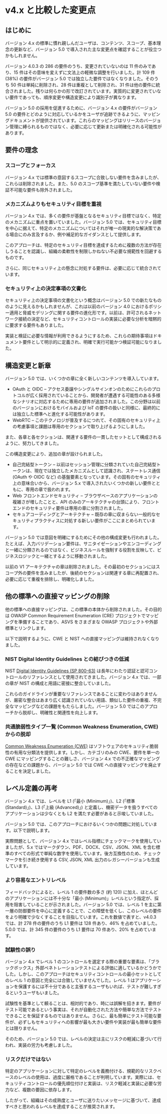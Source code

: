 # v4.x と比較した変更点

## はじめに

バージョン 4.x の標準に慣れ親しんだユーザは、コンテンツ、スコープ、基本理念の更新など、バージョン 5.0 で導入された主な変更点を確認することが役立つかもしれません。

バージョン 4.0.3 の 286 の要件のうち、変更されていないのは 11 件のみであり、15 件はその意味を変えずに文法上の軽微な調整を行いました。計 109 件 (38%) の要件がバージョン 5.0 では独立した要件ではなくなりました。そのうち 50 件は単純に削除され、28 件は重複として削除され、31 件は他の要件に統合されました。残りは何らかの形で改訂されています。実質的に変更されていない要件であっても、順序変更や構造変更により識別子が異なります。

バージョン 5.0 の採用を促進するために、バージョン 4.x の要件がバージョン 5.0 の要件とどのように対応しているかをユーザが追跡できるように、マッピングドキュメントが提供されています。これらのマッピングはリリースのバージョン管理に縛られるものではなく、必要に応じて更新または明確化される可能性があります。

## 要件の理念

### スコープとフォーカス

バージョン 4.x では標準の意図するスコープに合致しない要件を含みましたが、これらは削除されました。また、5.0 のスコープ基準を満たしていない要件や検証不可能な要件も除外されました。

### メカニズムよりもセキュリティ目標を重視

バージョン 4.x では、多くの要件が基盤となるセキュリティ目標ではなく、特定のメカニズムに重点を置いていました。バージョン 5.0 では、セキュリティ目標を中心に据えて、特定のメカニズムについてはそれが唯一の現実的な解決策である場合にのみ言及するか、例や補足的なガイダンスとして提供します。

このアプローチは、特定のセキュリティ目標を達成するために複数の方法が存在しうることを認識し、組織の柔軟性を制限しかねない不必要な規範性を回避するものです。

さらに、同じセキュリティ上の懸念に対処する要件は、必要に応じて統合されています。

### セキュリティ上の決定事項の文書化

セキュリティ上の決定事項の文書化という概念はバージョン 5.0 での新たなもののように見えるかもしれませんが、これは以前のバージョン 4.0 におけるポリシー適用と脅威モデリングに関する要件の進化形です。以前は、許可されるネットワーク接続の決定など、セキュリティコントロールの実装に必要な分析を暗黙的に要求する要件もありました。

実装と検証に必要な情報が利用できるようにするため、これらの期待事項はドキュメント要件として明示的に定義され、明確で実行可能かつ検証可能になりました。

## 構造変更と新章

バージョン 5.0 では、いくつかの章に全く新しいコンテンツを導入しています。

* OAuth と OIDC – アクセス委譲やシングルサインオンのためにこれらのプロトコルが広く採用されていることから、開発者が遭遇する可能性のある多様なシナリオに対応するために専用の要件が追加されました。この分野は以前のバージョンにおけるモバイルおよび IoT の要件の扱いと同様に、最終的には独立した標準へと進化する可能性があります。
* WebRTC – このテクノロジが普及するにつれて、その固有のセキュリティ上の考慮事項と課題は専用のセクションで取り上げるようにしました。

また、各章と各セクションは、関連する要件の一貫したセットとして構成されるように、努力してきました。

この構造変更により、追加の章が設けられました。

* 自己完結型トークン – 以前はセッション管理に分類されていた自己完結型トークンは、現在では独立したメカニズムとして認識され、ステートレス通信 (OAuth や OIDC など) の基盤要素となっています。その固有のセキュリティ上の意味合いから、バージョン 5.x で導入されたいくつかの新しい要件とともに、専用の章で扱われます。
* Web フロントエンドセキュリティ – ブラウザベースのアプリケーションの複雑さが増したことと、API のみのアーキテクチャの台頭により、フロントエンドのセキュリティ要件は専用の章に分割されました。
* セキュアコーディングとアーキテクチャ – 既存の章に収まらない一般的なセキュリティプラクティスに対処する新しい要件がここにまとめられています。

バージョン 5.0 では意図を明確にするためにその他の構成変更も行われました。たとえば、入力バリデーション要件は、サニタイゼーションやエンコーディングと一緒に分類されるのではなく、ビジネスルールを強制する役割を反映して、ビジネスロジックと一緒とするように移動されました。

以前の V1 アーキテクチャの章は削除されました。その最初のセクションにはスコープ外の要件を含みましたが、後続のセクションは関連する章に再配置され、必要に応じて重複を排除し、明確化しました。

## 他の標準への直接マッピングの削除

他の標準への直接マッピングは、この標準の本体から削除されました。その目的は OWASP Common Requirement Enumeration (CRE) プロジェクトでマッピングを準備することであり、ASVS をさまざまな OWASP プロジェクトや外部標準とリンクします。

以下で説明するように、CWE と NIST への直接マッピングは維持されなくなりました。

### NIST Digital Identity Guidelines との結びつきの低減

NIST [Digital Identity Guidelines (SP 800-63)](https://pages.nist.gov/800-63-3/) は長年にわたり認証と認可コントロールのリファレンスとして使用されてきました。バージョン 4.x では、一部の章が NIST の構成と用語に密接に整合していました。

これらのガイドラインが重要なリファレンスであることに変わりはありませんが、厳密な整合はあまり広く認識されていない用語、類似した要件の重複、不完全なマッピングなどの課題をもたらしました。バージョン 5.0 ではこのアプローチから脱却し、明確性と関連性を向上します。

### 共通脆弱性タイプ一覧 (Common Weakness Enumeration, CWE) からの脱却

[Common Weakness Enumeration (CWE)](https://cwe.mitre.org/) はソフトウェアのセキュリティ脆弱性の有用な分類法を提供します。しかし、カテゴリのみの CWE、要件を単一の CWE にマッピングすることの難しさ、バージョン 4.x での不正確なマッピングの存在などの課題から、バージョン 5.0 では CWE への直接マッピングを廃止することを決定しました。

## レベル定義の再考

バージョン 4.x では、レベルを L1 (「最小 (Minimum)」)、L2 (「標準 (Standard)」)、L3 (「上級 (Advanced)」) と定義し、機密データを扱うすべてのアプリケーションは少なくとも L2 を満たす必要があると示唆していました。

バージョン 5.0 では、このアプローチにおけるいくつかの問題に対処しています。以下で説明します。

実際問題として、バージョン 4.x ではレベル指標にチェックマークを使用していましたが、5.x ではマークダウン、PDF、DOCX、CSV、JSON、XML を含む標準のすべての形式で単純な数字を使用しています。後方互換性のため、チェックマークを引き続き使用する CSV, JSON, XML 出力のレガシーバージョンも生成しています。

### より容易なエントリレベル

フィードバックによると、レベル 1 の要件数の多さ (約 120) に加え、ほとんどのアプリケーションには不十分な「最小 (Minimum)」レベルという指定が、採用を阻害していることが示されました。バージョン 5.0 では、レベル 1 を主に第一層の防御要件を中心に定義することで、この障壁を低くし、このレベルの要件をより明確で少なくすることを目指しています。これを数値で表すと、v4.0.3 では、計 278 件の要件のうち L1 要件は 128 件あり、46% を占めていました。5.0.0 では、計 345 件の要件のうち L1 要件は 70 件あり、20% を占めています。

### 試験性の誤り

バージョン 4.x でレベル 1 のコントロールを選定する際の重要な要素は、「ブラックボックス」外部ペネトレーションテストによる評価に適しているかどうかでした。しかし、このアプローチはセキュリティコントロールの最小セットとしてのレベル 1 の意図と完全には合致していませんでした。レベル 1 はアプリケーションを保護するには不十分であると主張するユーザもいれば、テストが難しすぎるというユーザもいました。

試験性を基準として頼ることは、相対的であり、時には誤解を招きます。要件がテスト可能であるという事実は、それが自動化された方法や簡単な方法でテストできることを保証するものではありません。さらに、最も簡単にテスト可能な要件が、必ずしもセキュリティへの影響が最も大きい要件や実装が最も簡単な要件とは限りません。

そのため、バージョン 5.0 では、レベルの決定は主にリスクの軽減に基づいて行われ、実装の労力も考慮しました。

### リスクだけではない

特定のアプリケーションに対して特定のレベルを義務付ける、規範的なリスクベースのレベルの使用は、過度に厳格であることが判明しています。実際には、セキュリティコントロールの優先順位付けと実装は、リスク軽減と実装に必要な労力など、複数の要因に依存します。

したがって、組織はその成熟度とユーザに送りたいメッセージに基づいて、達成すべきと思われるレベルを達成することが推奨されます。
